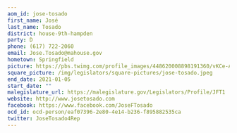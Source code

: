 ```yaml
---
aom_id: jose-tosado
first_name: José
last_name: Tosado
district: house-9th-hampden
party: D
phone: (617) 722-2060
email: Jose.Tosado@mahouse.gov
hometown: Springfield
picture: https://pbs.twimg.com/profile_images/448620008898191360/vKCe-Aan_400x400.jpeg
square_picture: /img/legislators/square-pictures/jose-tosado.jpeg
end_date: 2021-01-05
start_date: ""
malegislature_url: https://malegislature.gov/Legislators/Profile/JFT1
website: http://www.josetosado.com
facebook: https://www.facebook.com/JoseFTosado
ocd_id: ocd-person/eaf07396-2e80-4e14-b236-f895882535ca
twitter: JoseTosado4Rep
---
```

